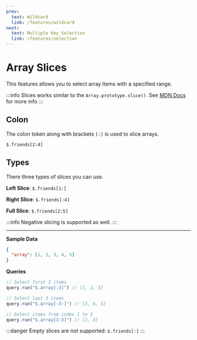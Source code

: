 ```yaml
---
prev:
  text: Wildcard
  link: /features/wildcard
next:
  text: Multiple Key Selection
  link: /features/selection
---
```


# Array Slices

This features allows you to select array items with a specified range.

:::info
Slices works similar to the `Array.prototype.slice()`.
See [MDN Docs](https://developer.mozilla.org/en-US/docs/Web/JavaScript/Reference/Global_Objects/Array/slice) for more info
:::

## Colon
The colon token along with brackets `[:]` is used to slice arrays.

`$.friends[2:4]`

## Types
There three types of slices you can use.

**Left Slice**: `$.friends[1:]`

**Right Slice**: `$.friends[:4]`

**Full Slice**: `$.friends[2:5]`

:::info
Negative slicing is supported as well.
:::

---

**Sample Data**
```json
{
  "array": [1, 2, 3, 4, 5]
}
```

**Queries**
```ts
// Select first 3 items
query.run("$.array[:3]") // [1, 2, 3]

// Select last 3 items
query.run("$.array[-3:]") // [3, 4, 5]

// Select items from index 1 to 3
query.run("$.array[1:3]") // [2, 3]
```

:::danger
Empty slices are not supported: `$.friends[:]`
:::
